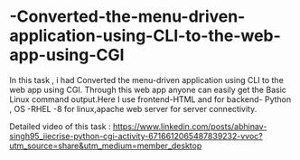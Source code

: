 # -Converted-the-menu-driven-application-using-CLI-to-the-web-app-using-CGI

In this task , i had Converted the menu-driven application using CLI to the web app using CGI. Through this web app anyone can easily get the Basic Linux command output.Here I use frontend-HTML and for backend- Python , OS -RHEL -8 for linux,apache web server for server connectivity.

Detailed video of this task : https://www.linkedin.com/posts/abhinav-singh95_iiecrise-python-cgi-activity-6716612065487839232-vvoc?utm_source=share&utm_medium=member_desktop
